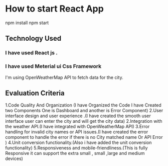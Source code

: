 # How to start React App

npm install
npm start

## Technology Used 
### I have used React js .
### I have used Meterial ui  Css Framework
I'm using OpenWeatherMap API to fetch data for the city.


## Evaluation Criteria
1.Code Quality And Organization (I have Organized the Code I have Created two Components One is Dashboard and another is Error Component)
2.User interface design and user experience .(I have created the smooth user interface user can enter the city and will get the city data)
2.Integration with the weather API.(I have integrated with OpenWeatherMap API)
3.Error handling for invalid city names or API issues.(I have created the error component to handle the error if there is no City matched name Or API Error )
4.Unit conversion functionality.(Also i have added the unit conversion functionality)
5.Responsiveness and mobile-friendliness.(This is fully Responsive it can support the extra small , small ,large and medium devices)
